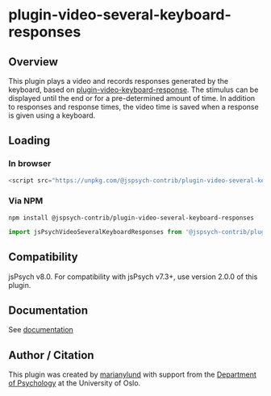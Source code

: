 # plugin-video-several-keyboard-responses

## Overview

This plugin plays a video and records responses generated by the keyboard, based on [plugin-video-keyboard-response](https://www.jspsych.org/latest/plugins/video-keyboard-response). The stimulus can be displayed until the end or for a pre-determined amount of time. In addition to responses and response times, the video time is saved when a response is given using a keyboard.

## Loading

### In browser

```js
<script src="https://unpkg.com/@jspsych-contrib/plugin-video-several-keyboard-responses@2.0.0"></script>
```

### Via NPM

```
npm install @jspsych-contrib/plugin-video-several-keyboard-responses
```

```js
import jsPsychVideoSeveralKeyboardResponses from '@jspsych-contrib/plugin-video-several-keyboard-responses';
```

## Compatibility

jsPsych v8.0. For compatibility with jsPsych v7.3+, use version 2.0.0 of this plugin.

## Documentation

See [documentation](docs/jspsych-video-several-keyboard-responses.md)

## Author / Citation

This plugin was created by [marianylund](https://github.com/marianylund) with support from the [Department of Psychology](https://www.sv.uio.no/psi/english/index.html) at the University of Oslo.
